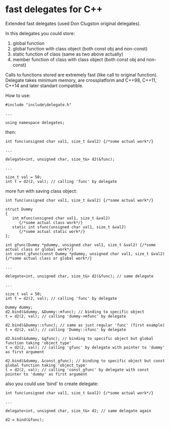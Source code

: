 # fast delegates for C++

Extended fast delegates (used Don Clugston original delegates).

In this delegates you could store:
1) global function
2) global function with class object (both const obj and non-const)
3) static function of class (same as two above actually)
4) member function of class with class object (both const obj and non-const)

Calls to functions stored are extremely fast (like call to original function). Delegate takes minimum memory, are crossplatform and C++98, C++11, C++14 and later standart compatible.

How to use:
```
#include "include\delegate.h"

...

using namespace delegates;
```
then:

```
int func(unsigned char val1, size_t &val2) {/*some actual work*/}

...

delegate<int, unsigned char, size_t&> d2(&func);

...

size_t val = 50;
int t = d2(2, val); // calling 'func' by delegate
```
more fun with saving class object:

```
int func(unsigned char val1, size_t &val2) {/*some actual work*/}

struct Dummy
{
   int mfunc(unsigned char val1, size_t &val2) 
      {/*some actual class work*/}
   static int sfunc(unsigned char val1, size_t &val2) 
      {/*some actual static work*/}
};

int gfunc(Dummy *pdummy, unsigned char val1, size_t &val2) {/*some actual class or global work*/}
int const_gfunc(const Dummy *pdummy, unsigned char val1, size_t &val2) {/*some actual class or global work*/}

...

delegate<int, unsigned char, size_t&> d2(&func); // same delegate

...

size_t val = 50;
int t = d2(2, val); // calling 'func' by delegate

Dummy dummy;
d2.bind(&dummy, &Dummy::mfunc); // binding to specific object
t = d2(2, val); // calling 'dummy->mfunc' by delegate

d2.bind(&Dummy::sfunc); // same as just regular 'func' (first example)
t = d2(2, val); // calling 'Dummy::sfunc' by delegate

d2.bind(&dummy, &gfunc); // binding to specific object but global function taking 'object_type'
t = d2(2, val); // calling 'gfunc' by delegate with pointer to 'dummy' as first argument

d2.bind(&dummy, &const_gfunc); // binding to specific object but const global function taking 'object_type'
t = d2(2, val); // calling 'const_gfunc' by delegate with const pointer to 'dummy' as first argument
```

also you could use 'bind' to create delegate:

```
int func(unsigned char val1, size_t &val2) {/*some actual work*/}

...

delegate<int, unsigned char, size_t&> d2; // same delegate again

d2 = bind(&func);
```
